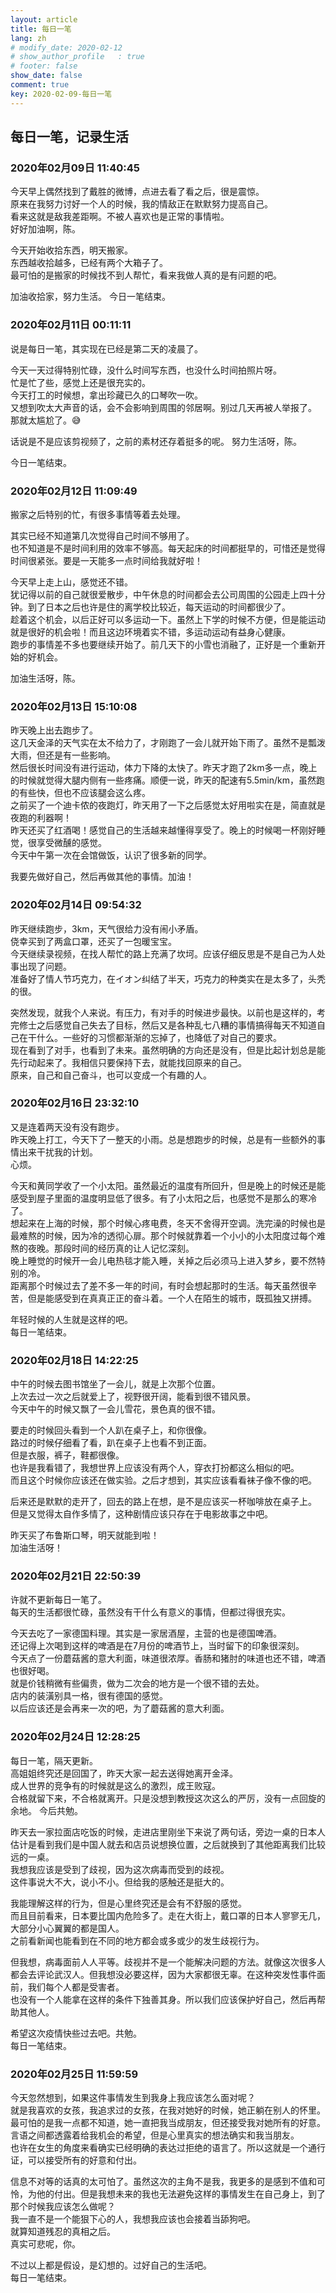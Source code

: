 ```yaml
---
layout: article
title: 每日一笔
lang: zh
# modify_date: 2020-02-12
# show_author_profile	: true
# footer: false
show_date: false
comment: true
key: 2020-02-09-每日一笔
---
```


## 每日一笔，记录生活
### 2020年02月09日 11:40:45
今天早上偶然找到了戴胜的微博，点进去看了看之后，很是震惊。  
原来在我努力讨好一个人的时候，我的情敌正在默默努力提高自己。  
看来这就是敌我差距啊。不被人喜欢也是正常的事情啦。  
好好加油啊，陈。  

今天开始收拾东西，明天搬家。  
东西越收拾越多，已经有两个大箱子了。  
最可怕的是搬家的时候找不到人帮忙，看来我做人真的是有问题的吧。

加油收拾家，努力生活。
今日一笔结束。

### 2020年02月11日 00:11:11
说是每日一笔，其实现在已经是第二天的凌晨了。  

今天一天过得特别忙碌，没什么时间写东西，也没什么时间拍照片呀。  
忙是忙了些，感觉上还是很充实的。  
今天打工的时候想，拿出珍藏已久的口琴吹一吹。  
又想到吹太大声音的话，会不会影响到周围的邻居啊。别过几天再被人举报了。  
那就太尴尬了。😅

话说是不是应该剪视频了，之前的素材还存着挺多的呢。
努力生活呀，陈。  

今日一笔结束。

### 2020年02月12日 11:09:49
搬家之后特别的忙，有很多事情等着去处理。

其实已经不知道第几次觉得自己时间不够用了。  
也不知道是不是时间利用的效率不够高。每天起床的时间都挺早的，可惜还是觉得时间很紧张。要是一天能多一点时间给我就好啦！

今天早上走上山，感觉还不错。  
犹记得以前的自己就很爱散步，中午休息的时间都会去公司周围的公园走上四十分钟。到了日本之后也许是住的离学校比较近，每天运动的时间都很少了。  
趁着这个机会，以后正好可以多运动一下。虽然上下学的时候不方便，但是能运动就是很好的机会啦！而且这边环境着实不错，多运动运动有益身心健康。  
跑步的事情差不多也要继续开始了。前几天下的小雪也消融了，正好是一个重新开始的好机会。  

加油生活呀，陈。

### 2020年02月13日 15:10:08
昨天晚上出去跑步了。  
这几天金泽的天气实在太不给力了，才刚跑了一会儿就开始下雨了。虽然不是瓢泼大雨，但还是有一些影响。  
然后很长时间没有进行运动，体力下降的太快了。昨天才跑了2km多一点，晚上的时候就觉得大腿内侧有一些疼痛。顺便一说，昨天的配速有5.5min/km，虽然跑的有些快，但也不应该腿会这么疼。  
之前买了一个迪卡侬的夜跑灯，昨天用了一下之后感觉太好用啦实在是，简直就是夜跑的利器啊！  
昨天还买了红酒喝！感觉自己的生活越来越懂得享受了。晚上的时候喝一杯刚好睡觉，很享受微醺的感觉。  
今天中午第一次在会馆做饭，认识了很多新的同学。  

我要先做好自己，然后再做其他的事情。加油！

### 2020年02月14日 09:54:32
昨天继续跑步，3km，天气很给力没有闹小矛盾。  
侥幸买到了两盒口罩，还买了一包暖宝宝。  
今天继续录视频，在找人帮忙的路上充满了坎坷。应该仔细反思是不是自己为人处事出现了问题。  
准备好了情人节巧克力，在イオン纠结了半天，巧克力的种类实在是太多了，头秃的很。  

突然发现，就我个人来说。有压力，有对手的时候进步最快。以前也是这样的，考完修士之后感觉自己失去了目标，然后又是各种乱七八糟的事情搞得每天不知道自己在干什么。一些好的习惯都渐渐的忘掉了，也降低了对自己的要求。  
现在看到了对手，也看到了未来。虽然明确的方向还是没有，但是比起计划总是能先行动起来了。我相信只要保持下去，就能找回原来的自己。  
原来，自己和自己奋斗，也可以变成一个有趣的人。

### 2020年02月16日 23:32:10
又是连着两天没有没有跑步。  
昨天晚上打工，今天下了一整天的小雨。总是想跑步的时候，总是有一些额外的事情出来干扰我的计划。  
心烦。  

今天和黄同学收了一个小太阳。虽然最近的温度有所回升，但是晚上的时候还是能感受到屋子里面的温度明显低了很多。有了小太阳之后，也感觉不是那么的寒冷了。  
想起来在上海的时候，那个时候心疼电费，冬天不舍得开空调。洗完澡的时候也是最难熬的时候，因为冷的透彻心扉。那个时候就靠着一个小小的小太阳度过每个难熬的夜晚。那段时间的经历真的让人记忆深刻。  
晚上睡觉的时候开一会儿电热毯才能入睡，关掉之后必须马上进入梦乡，要不然特别的冷。  
距离那个时候过去了差不多一年的时间，有时会想起那时的生活。每天虽然很辛苦，但是能感受到在真真正正的奋斗着。一个人在陌生的城市，既孤独又拼搏。

年轻时候的人生就是这样的吧。  
每日一笔结束。

### 2020年02月18日 14:22:25 
中午的时候去图书馆坐了一会儿，就是上次那个位置。  
上次去过一次之后就爱上了，视野很开阔，能看到很不错风景。  
今天中午的时候又飘了一会儿雪花，景色真的很不错。  

要走的时候回头看到一个人趴在桌子上，和你很像。  
路过的时候仔细看了看，趴在桌子上也看不到正面。  
但是衣服，裤子，鞋都很像。  
也许是我看错了，我想世界上应该没有两个人，穿衣打扮都这么相似的吧。  
而且这个时候你应该还在做实验。之后才想到，其实应该看看袜子像不像的吧。

后来还是默默的走开了，回去的路上在想，是不是应该买一杯咖啡放在桌子上。  
但是又觉得太自作多情了，这种剧情应该只存在于电影故事之中吧。

昨天买了布鲁斯口琴，明天就能到啦！  
加油生活呀！

### 2020年02月21日 22:50:39 
许就不更新每日一笔了。  
每天的生活都很忙碌，虽然没有干什么有意义的事情，但都过得很充实。  

今天去吃了一家德国料理。其实是一家居酒屋，主营的也是德国啤酒。  
还记得上次喝到这样的啤酒是在7月份的啤酒节上，当时留下的印象很深刻。  
今天点了一份蘑菇酱的意大利面，味道很浓厚。香肠和猪肘的味道也还不错，啤酒也很好喝。  
就是价钱稍微有些偏贵，做为二次会的地方是一个很不错的去处。  
店内的装潢别具一格，很有德国的感觉。  
以后应该还是会再来一次的吧，为了蘑菇酱的意大利面。  

### 2020年02月24日 12:28:25 
每日一笔，隔天更新。  
高姐姐终究还是回国了，昨天大家一起去送得她离开金泽。  
成人世界的竞争有的时候就是这么的激烈，成王败寇。  
合格就留下来，不合格就离开。只是没想到教授这次这么的严厉，没有一点回旋的余地。 
今后共勉。  

昨天去一家拉面店吃饭的时候，走进店里刚坐下来说了两句话，旁边一桌的日本人估计是看到我们是中国人就去和店员说想换位置，之后就换到了其他距离我们比较远的一桌。  
我想我应该是受到了歧视，因为这次病毒而受到的歧视。  
这件事说大不大，说小不小。但给我的感触还是挺大的。

我能理解这样的行为，但是心里终究还是会有不舒服的感觉。  
而且目前看来，日本要比国内危险多了。走在大街上，戴口罩的日本人寥寥无几，大部分小心翼翼的都是国人。  
之前看新闻也能看到在不同的地方都会或多或少的发生歧视行为。

但我想，病毒面前人人平等。歧视并不是一个能解决问题的方法。就像这次很多人都会去评论武汉人。但我想没必要这样，因为大家都很无辜。在这种突发性事件面前，我们每个人都是受害者。  
也没有一个人能拿在这样的条件下独善其身。所以我们应该保护好自己，然后再帮助其他人。  

希望这次疫情快些过去吧。共勉。  
每日一笔结束。

### 2020年02月25日 11:59:59 
今天忽然想到，如果这件事情发生到我身上我应该怎么面对呢？  
就是我喜欢的女孩，我追求过的女孩，在我对她好的时候，她正躺在别人的怀里。  
最可怕的是我一点都不知道，她一直把我当成朋友，但还接受我对她所有的好意。言语之间都透露着给我机会的希望，但是心里真实的想法确实和我当朋友。  
也许在女生的角度来看确实已经明确的表达过拒绝的语言了。所以这就是一个通行证，可以接受所有的好意和付出。

信息不对等的话真的太可怕了。虽然这次的主角不是我，我更多的是感到不值和可怜，为他的付出。但是我想未来的我也无法避免这样的事情发生在自己身上，到了那个时候我应该怎么做呢？  
我一直不是一个能狠下心的人，我想我应该也会接着当舔狗吧。  
就算知道残忍的真相之后。  
真实可悲呢，你。 

不过以上都是假设，是幻想的。过好自己的生活吧。  
每日一笔结束。